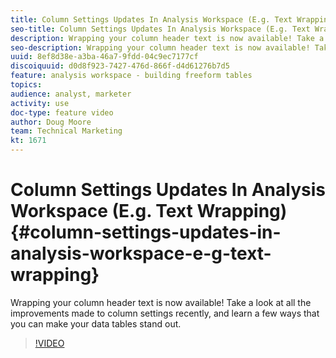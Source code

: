 ```yaml
---
title: Column Settings Updates In Analysis Workspace (E.g. Text Wrapping)
seo-title: Column Settings Updates In Analysis Workspace (E.g. Text Wrapping)
description: Wrapping your column header text is now available! Take a look at all the improvements made to column settings recently, and learn a few ways that you can make your data tables stand out.
seo-description: Wrapping your column header text is now available! Take a look at all the improvements made to column settings recently, and learn a few ways that you can make your data tables stand out.
uuid: 8ef8d38e-a3ba-46a7-9fdd-04c9ec7177cf
discoiquuid: d0d8f923-7427-476d-866f-d4d61276b7d5
feature: analysis workspace - building freeform tables
topics: 
audience: analyst, marketer
activity: use
doc-type: feature video
author: Doug Moore
team: Technical Marketing
kt: 1671
---
```


# Column Settings Updates In Analysis Workspace (E.g. Text Wrapping) {#column-settings-updates-in-analysis-workspace-e-g-text-wrapping}

Wrapping your column header text is now available! Take a look at all the improvements made to column settings recently, and learn a few ways that you can make your data tables stand out.

>[!VIDEO](https://video.tv.adobe.com/v/23128/?quality=12)